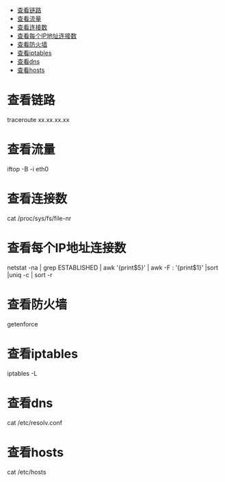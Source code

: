 - [查看链路](#查看链路)
- [查看流量](#查看流量)
- [查看连接数](#查看连接数)
- [查看每个IP地址连接数](#查看每个ip地址连接数)
- [查看防火墙](#查看防火墙)
- [查看iptables](#查看iptables)
- [查看dns](#查看dns)
- [查看hosts](#查看hosts)

# 查看链路
traceroute xx.xx.xx.xx

# 查看流量
iftop -B -i eth0

# 查看连接数
cat /proc/sys/fs/file-nr
# 查看每个IP地址连接数
netstat -na | grep ESTABLISHED | awk '{print$5}' | awk -F : '{print$1}' |sort |uniq -c | sort -r

# 查看防火墙
getenforce

# 查看iptables
iptables -L

# 查看dns
cat /etc/resolv.conf

# 查看hosts
cat /etc/hosts